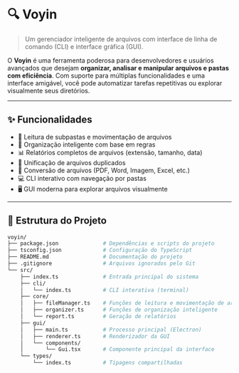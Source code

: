 # 🔍 Voyin

> Um gerenciador inteligente de arquivos com interface de linha de comando (CLI) e interface gráfica (GUI).

O **Voyin** é uma ferramenta poderosa para desenvolvedores e usuários avançados que desejam **organizar, analisar e manipular arquivos e pastas com eficiência**. Com suporte para múltiplas funcionalidades e uma interface amigável, você pode automatizar tarefas repetitivas ou explorar visualmente seus diretórios.

---

## ✨ Funcionalidades

- 📂 Leitura de subpastas e movimentação de arquivos
- 🧠 Organização inteligente com base em regras
- 📊 Relatórios completos de arquivos (extensão, tamanho, data)
- 🔄 Unificação de arquivos duplicados
- 🔁 Conversão de arquivos (PDF, Word, Imagem, Excel, etc.)
- 💻 CLI interativo com navegação por pastas
- 🖥️ GUI moderna para explorar arquivos visualmente

---

## 🧱 Estrutura do Projeto

```bash
voyin/
├── package.json              # Dependências e scripts do projeto
├── tsconfig.json             # Configuração do TypeScript
├── README.md                 # Documentação do projeto
├── .gitignore                # Arquivos ignorados pelo Git
└── src/
    ├── index.ts              # Entrada principal do sistema
    ├── cli/
    │   └── index.ts          # CLI interativa (terminal)
    ├── core/
    │   ├── fileManager.ts    # Funções de leitura e movimentação de arquivos
    │   ├── organizer.ts      # Funções de organização inteligente
    │   └── report.ts         # Geração de relatórios
    ├── gui/
    │   ├── main.ts           # Processo principal (Electron)
    │   ├── renderer.ts       # Renderizador da GUI
    │   └── components/
    │       └── Gui.tsx       # Componente principal da interface
    └── types/
        └── index.ts          # Tipagens compartilhadas
